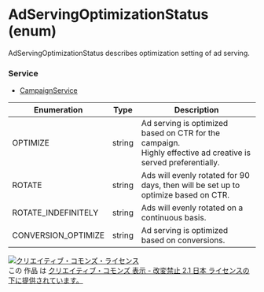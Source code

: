 # AdServingOptimizationStatus (enum)
AdServingOptimizationStatus describes optimization setting of ad serving.
### Service
+ [CampaignService](../services/CampaignService.md)

| Enumeration | Type | Description | 
|---|---|---|
| OPTIMIZE| string| Ad serving is optimized based on CTR for the campaign. <br>Highly effective ad creative is served preferentially.|
| ROTATE| string| Ads will evenly rotated for 90 days, then will be set up to optimize based on CTR. |
| ROTATE_INDEFINITELY| string| Ads will evenly rotated on a continuous basis. |
| CONVERSION_OPTIMIZE| string| Ad serving is optimized based on conversions. |
<a rel="license" href="http://creativecommons.org/licenses/by-nd/2.1/jp/"><img alt="クリエイティブ・コモンズ・ライセンス" style="border-width:0" src="https://i.creativecommons.org/l/by-nd/2.1/jp/88x31.png" /></a><br />この 作品 は <a rel="license" href="http://creativecommons.org/licenses/by-nd/2.1/jp/">クリエイティブ・コモンズ 表示 - 改変禁止 2.1 日本 ライセンスの下に提供されています。</a>
